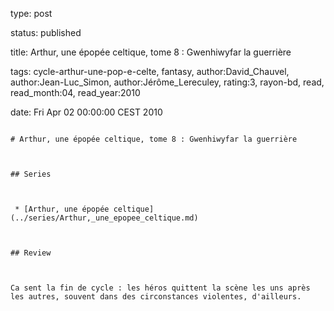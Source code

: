 type: post
status: published
title: Arthur, une épopée celtique, tome 8 : Gwenhiwyfar la guerrière
tags:  cycle-arthur-une-pop-e-celte,  fantasy, author:David_Chauvel, author:Jean-Luc_Simon, author:Jérôme_Lereculey, rating:3, rayon-bd, read, read_month:04, read_year:2010
date: Fri Apr 02 00:00:00 CEST 2010
~~~~~~
# Arthur, une épopée celtique, tome 8 : Gwenhiwyfar la guerrière

## Series

 * [Arthur, une épopée celtique](../series/Arthur,_une_epopee_celtique.md)

## Review

Ca sent la fin de cycle : les héros quittent la scène les uns après les autres, souvent dans des circonstances violentes, d'ailleurs.